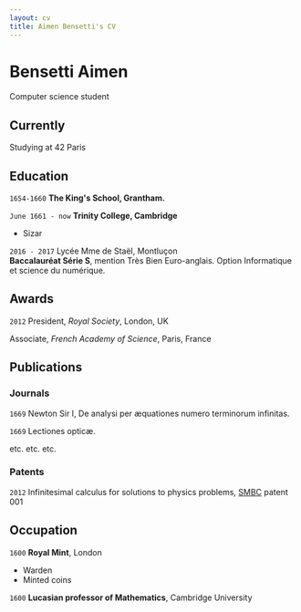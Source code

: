 ```yaml
---
layout: cv
title: Aimen Bensetti's CV
---
```

# Bensetti Aimen
Computer science student


## Currently

Studying at 42 Paris

## Education

`1654-1660`
__The King's School, Grantham.__

`June 1661 - now`
__Trinity College, Cambridge__

- Sizar

`2016 - 2017` Lycée Mme de Staël, Montluçon  
__Baccalauréat Série S__, mention Très Bien Euro-anglais. Option Informatique et science du numérique.


## Awards

`2012`
President, *Royal Society*, London, UK

Associate, *French Academy of Science*, Paris, France



## Publications

<!-- A list is also available [online](http://scholar.google.co.uk/citations?user=LTOTl0YAAAAJ) -->

### Journals

`1669`
Newton Sir I, De analysi per æquationes numero terminorum infinitas. 

`1669`
Lectiones opticæ.

etc. etc. etc.

### Patents

`2012`
Infinitesimal calculus for solutions to physics problems, [SMBC](http://www.techdirt.com/articles/20121011/09312820678/if-patents-had-been-around-time-newton.shtml) patent 001


## Occupation

`1600`
__Royal Mint__, London

- Warden
- Minted coins

`1600`
__Lucasian professor of Mathematics__, Cambridge University



<!-- ### Footer

Last updated: May 2013 -->


